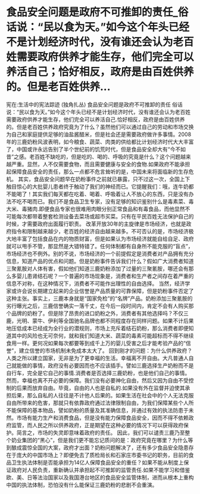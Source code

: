 # 食品安全问题是政府不可推卸的责任_俗话说：“民以食为天。”如今这个年头已经不是计划经济时代，没有谁还会认为老百姓需要政府供养才能生存，他们完全可以养活自己；恰好相反，政府是由百姓供养的。但是老百姓供养...

宪在:生活中的宪法踪迹 (独角扎丛)
食品安全问题是政府不可推卸的责任
俗话说：“民以食为天。”如今这个年头已经不是计划经济时代，没有谁还会认为老百姓需要政府供养才能生存，他们完全可以养活自己.恰好相反，政府是由百姓供养的。但是老百姓供养政府究竟为了什么？虽然他们可以通过自己的劳动和市场交换为自己和家庭提供足够的油盐酱醋米，但是社会还是需要政府做许多事情。2008年的三鹿奶粉风波表明，如今粮食、蔬菜、肉类的供给都比计划经济时代大大丰富了，中国或许永远告别了半个世纪前的饥荒时代，但是食品安全却大有“今不如昔”之感。老百姓不缺吃的，但是吃的、喝的、呼吸的究竟是什么？这个问题越来越严重。显然，人不仅需要食物，而且需要健康与安全的食物.如果政府不能承担起保障食品安全的责任，那么一点都不危言耸听的是，中国未来将面临新的生存危机。
其实，食品安全问题早在奶粉事件之前就已暴露，只不过这一次，全国上下触目惊心的大批婴儿患者终于触动了我们的神经而已。它提醒我们：哦，连牛奶都不能喝了！其实我们每天都在吃着、喝着、呼吸着让人不放心的东西，只是没有办法不吃不喝而已。我们不是食品卫生专家，没有足够的知识鉴别什么是毒素菜、毒大米、毒猪肉.即便食品专家也很难用肉眼分别正常食品和有毒食品，而他显然不可能每次都带着整套检测设备去菜场或超市买菜。只有在平民百姓无法保护自己的时候，才需要政府出面履行职责。
改革开放30年的主旋律是市场经济，也就是政府指令和限制越来越少，老百姓的经济自由越来越多。不可否认的是，市场经济极大地丰富了包括食品在内的物质财富，但是如果认为市场经济就能自给自足、政府就可以甩手不管，那显然是大错特错了。任何体制都有自身所不能克服的“盲点”，市场经济也不例外。别的不说，市场经济的一个前提假定是消费者对产品拥有充分信息，知道产品的优点和问题。但是奶粉事件告诉我们什么？假如广大消费者知道三聚氰胺对人体有害，假如他们知道三鹿奶粉添加了过量的三聚氰胺，哪还会有那么多婴儿患肾结石呢？一个普遍的市场现象是，消费者和生产者之间存在着严重的信息不对称，在这种情况下，消费者不可能作出理性的自由选择。
当然，经济学家或许会说长期建立起来的企业信誉是产品质量的可靠保障，但是奶粉事件否定了这种主张。事实上，三鹿本身就是“国家免检”的“名牌”产品。奶粉添加三聚氰胺的劣行曝光之后，三鹿信誉确实一落千丈，在今后一段时间内，肯定不会有人购买那个品牌的奶粉了。但是除了昂贵的进口奶粉之外，消费者有其他选择吗？不仅三鹿，光明、蒙牛、伊利等全国驰名品牌也都不同程度存在同样问题。如果不计后果地压低成本已经成为全行业的潜规则，市场上充斥着结石奶粉，那么消费者即便知道其中的风险也无可奈何，就和我们知道大米、蔬菜的毒素可能超标而不得不继续食用一样。更何况如果每次都要等到成千上万的婴儿受害之后才能考验产品的“信誉”，建立信誉的市场机制未免成本太大了。
回到刚才的问题：为什么供养政府？人类之所以建立国家，无非是为了更幸福的生活。幸福离不开自由。大凡普通人自己就能做的事情，政府没有必要因而也不应该插手。譬如三鹿选择生产奶粉而不是自行车，完全是它自己的事情.消费者是否选择三鹿奶粉，也是他们自己的事情。然而，幸福也离不开必要的保障。我们没有必要神化自由，然后又因为自由不受控制的后果而放弃自由。毕竟，自由的人也是自私的.如果没有外在监督并迫使其承担后果，那么自私的人往往是不计他人后果的。如果生活在社会中的个人无法克服自由所带来的危害，那就只有依靠政府通过法律限制自由，为我们保障某些个人所不能保障的基本物品，譬如奶粉的质量及其准确信息，并通过有效的执法防患于未然。市场有能力生产和消费食品，但是没有能力保障食品安全，因而不得不依赖政府监管，而人民之所以供养政府，正是期望在这种必要的情况下可以获得政府保护。简言之，市场的失灵即意味着政府的责任。
因此，我们可以谴责三鹿乃至整个奶业集团的“黑心”，但是我们更不能忘记质问的是：政府究竟在哪里？为什么等到酿成震惊全国的大案，政府才出面？奶粉问题解决了，还有多少食品安全隐患存在于庞大的中国市场上？即便免去了质检局长和石家庄市委书记的职务，目前的食品卫生执法体制是否能承担为14亿人保障食品安全的重任？如果不能从制度上保证政府对人民负责，重新确认并承担起不可推卸的监管责任.如果不能学习和借鉴欧、美、日等法治国家以及我国港台地区的食品安全监管体制，进而从根本上重构中国的执法体制，恐怕没有什么能保证三鹿奶粉的悲剧不会重演。